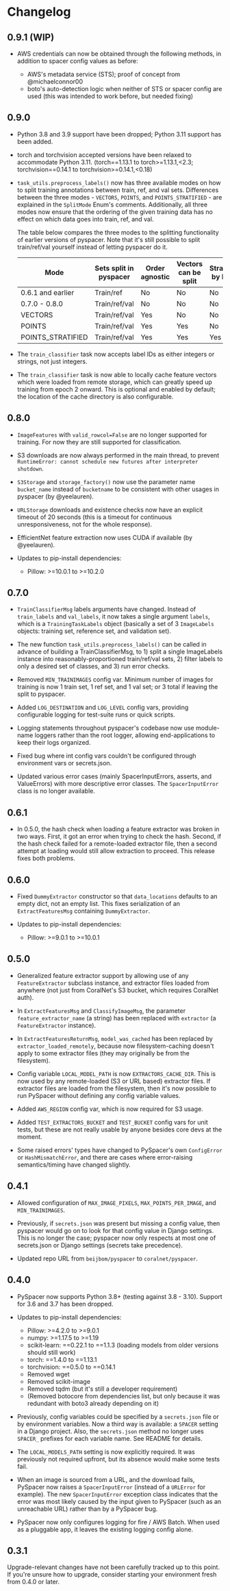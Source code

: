 # Changelog

## 0.9.1 (WIP)

- AWS credentials can now be obtained through the following methods, in addition to spacer config values as before:
  
  - AWS's metadata service (STS); proof of concept from @michaelconnor00
  - boto's auto-detection logic when neither of STS or spacer config are used (this was intended to work before, but needed fixing)

## 0.9.0

- Python 3.8 and 3.9 support have been dropped; Python 3.11 support has been added.

- torch and torchvision accepted versions have been relaxed to accommodate Python 3.11. (torch==1.13.1 to torch>=1.13.1,<2.3; torchvision==0.14.1 to torchvision>=0.14.1,<0.18)

- `task_utils.preprocess_labels()` now has three available modes on how to split training annotations between train, ref, and val sets. Differences between the three modes - `VECTORS`, `POINTS`, and `POINTS_STRATIFIED` - are explained in the `SplitMode` Enum's comments. Additionally, all three modes now ensure that the ordering of the given training data has no effect on which data goes into train, ref, and val.

  The table below compares the three modes to the splitting functionality of earlier versions of pyspacer. Note that it's still possible to split train/ref/val yourself instead of letting pyspacer do it.

  | Mode              | Sets split in pyspacer | Order agnostic | Vectors can be split | Stratifies by label |
  |-------------------|------------------------|----------------|----------------------|---------------------|
  | 0.6.1 and earlier | Train/ref              | No             | No                   | No                  |
  | 0.7.0 - 0.8.0     | Train/ref/val          | No             | No                   | No                  |
  | VECTORS           | Train/ref/val          | Yes            | No                   | No                  |
  | POINTS            | Train/ref/val          | Yes            | Yes                  | No                  |
  | POINTS_STRATIFIED | Train/ref/val          | Yes            | Yes                  | Yes                 |

- The `train_classifier` task now accepts label IDs as either integers or strings, not just integers.

- The `train_classifier` task is now able to locally cache feature vectors which were loaded from remote storage, which can greatly speed up training from epoch 2 onward. This is optional and enabled by default; the location of the cache directory is also configurable.

## 0.8.0

- `ImageFeatures` with `valid_rowcol=False` are no longer supported for training. For now they are still supported for classification.

- S3 downloads are now always performed in the main thread, to prevent `RuntimeError: cannot schedule new futures after interpreter shutdown`.

- `S3Storage` and `storage_factory()` now use the parameter name `bucket_name` instead of `bucketname` to be consistent with other usages in pyspacer (by @yeelauren).

- `URLStorage` downloads and existence checks now have an explicit timeout of 20 seconds (this is a timeout for continuous unresponsiveness, not for the whole response).

- EfficientNet feature extraction now uses CUDA if available (by @yeelauren).

- Updates to pip-install dependencies:

  - Pillow: >=10.0.1 to >=10.2.0

## 0.7.0

- `TrainClassifierMsg` labels arguments have changed. Instead of `train_labels` and `val_labels`, it now takes a single argument `labels`, which is a `TrainingTaskLabels` object (basically a set of 3 `ImageLabels` objects: training set, reference set, and validation set).

- The new function `task_utils.preprocess_labels()` can be called in advance of building a TrainClassifierMsg, to 1) split a single ImageLabels instance into reasonably-proportioned train/ref/val sets, 2) filter labels to only a desired set of classes, and 3) run error checks.

- Removed `MIN_TRAINIMAGES` config var. Minimum number of images for training is now 1 train set, 1 ref set, and 1 val set; or 3 total if leaving the split to pyspacer.

- Added `LOG_DESTINATION` and `LOG_LEVEL` config vars, providing configurable logging for test-suite runs or quick scripts.

- Logging statements throughout pyspacer's codebase now use module-name loggers rather than the root logger, allowing end-applications to keep their logs organized.

- Fixed bug where int config vars couldn't be configured through environment vars or secrets.json.

- Updated various error cases (mainly SpacerInputErrors, asserts, and ValueErrors) with more descriptive error classes. The `SpacerInputError` class is no longer available.

## 0.6.1

- In 0.5.0, the hash check when loading a feature extractor was broken in two ways. First, it got an error when trying to check the hash. Second, if the hash check failed for a remote-loaded extractor file, then a second attempt at loading would still allow extraction to proceed. This release fixes both problems.

## 0.6.0

- Fixed `DummyExtractor` constructor so that `data_locations` defaults to an empty dict, not an empty list. This fixes serialization of an `ExtractFeaturesMsg` containing `DummyExtractor`.

- Updates to pip-install dependencies:

  - Pillow: >=9.0.1 to >=10.0.1

## 0.5.0

- Generalized feature extractor support by allowing use of any `FeatureExtractor` subclass instance, and extractor files loaded from anywhere (not just from CoralNet's S3 bucket, which requires CoralNet auth).

- In `ExtractFeaturesMsg` and `ClassifyImageMsg`, the parameter `feature_extractor_name` (a string) has been replaced with `extractor` (a `FeatureExtractor` instance).

- In `ExtractFeaturesReturnMsg`, `model_was_cached` has been replaced by `extractor_loaded_remotely`, because now filesystem-caching doesn't apply to some extractor files (they may originally be from the filesystem).

- Config variable `LOCAL_MODEL_PATH` is now `EXTRACTORS_CACHE_DIR`. This is now used by any remote-loaded (S3 or URL based) extractor files. If extractor files are loaded from the filesystem, then it's now possible to run PySpacer without defining any config variable values.

- Added `AWS_REGION` config var, which is now required for S3 usage.

- Added `TEST_EXTRACTORS_BUCKET` and `TEST_BUCKET` config vars for unit tests, but these are not really usable by anyone besides core devs at the moment.

- Some raised errors' types have changed to PySpacer's own `ConfigError` or `HashMismatchError`, and there are cases where error-raising semantics/timing have changed slightly.

## 0.4.1

- Allowed configuration of `MAX_IMAGE_PIXELS`, `MAX_POINTS_PER_IMAGE`, and `MIN_TRAINIMAGES`.

- Previously, if `secrets.json` was present but missing a config value, then pyspacer would go on to look for that config value in Django settings. This is no longer the case; pyspacer now only respects at most one of secrets.json or Django settings (secrets take precedence).

- Updated repo URL from `beijbom/pyspacer` to `coralnet/pyspacer`.

## 0.4.0

- PySpacer now supports Python 3.8+ (testing against 3.8 - 3.10). Support for 3.6 and 3.7 has been dropped.

- Updates to pip-install dependencies:

  - Pillow: >=4.2.0 to >=9.0.1
  - numpy: >=1.17.5 to >=1.19
  - scikit-learn: ==0.22.1 to ==1.1.3 (loading models from older versions should still work)
  - torch: ==1.4.0 to ==1.13.1
  - torchvision: ==0.5.0 to ==0.14.1
  - Removed wget
  - Removed scikit-image
  - Removed tqdm (but it's still a developer requirement)
  - (Removed botocore from dependencies list, but only because it was redundant with boto3 already depending on it)

- Previously, config variables could be specified by a `secrets.json` file or by environment variables. Now a third way is available: a `SPACER` setting in a Django project. Also, the `secrets.json` method no longer uses `SPACER_` prefixes for each variable name. See README for details.

- The `LOCAL_MODELS_PATH` setting is now explicitly required. It was previously not required upfront, but its absence would make some tests fail.

- When an image is sourced from a URL, and the download fails, PySpacer now raises a `SpacerInputError` (instead of a `URLError` for example). The new `SpacerInputError` exception class indicates that the error was most likely caused by the input given to PySpacer (such as an unreachable URL) rather than by a PySpacer bug.

- PySpacer now only configures logging for fire / AWS Batch. When used as a pluggable app, it leaves the existing logging config alone.

## 0.3.1

Upgrade-relevant changes have not been carefully tracked up to this point. If you're unsure how to upgrade, consider starting your environment fresh from 0.4.0 or later.
